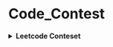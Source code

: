 # Code_Contest
<details> 
 <summary><b>Leetcode Conteset</b></summary> 
 
| Rank | Name | Score | Finish Time   | [Q1 (3)](https://leetcode.com/contest/weekly-contest-352/problems/longest-even-odd-subarray-with-threshold/) | [Q2 (4)](https://leetcode.com/contest/weekly-contest-352/problems/prime-pairs-with-target-sum/) | [Q3 (5)](https://leetcode.com/contest/weekly-contest-352/problems/continuous-subarrays/) | [Q4 (6)](https://leetcode.com/contest/weekly-contest-352/problems/sum-of-imbalance-numbers-of-all-subarrays/) | Date|
| :-: | :-: | :-: | :-: | :-: | :-: | :-: | :-: | :-:|
| 12584 / 24578| [Weekly Contest 352](https://leetcode.com/contest/weekly-contest-352/) | 3 | 0:51:50 | 0:51:50 |❌ | ❌| ❌|2023/07/02|


| Rank | Name | Score | Finish Time   | [Q1 (3)](https://leetcode.com/contest/biweekly-contest-108/problems/longest-alternating-subarray/) | [Q2 (4)](https://leetcode.com/contest/biweekly-contest-108/problems/relocate-marbles/) | [Q3 (4)](https://leetcode.com/contest/biweekly-contest-108/problems/partition-string-into-minimum-beautiful-substrings/) | [Q4 (5)](https://leetcode.com/contest/biweekly-contest-108/problems/number-of-black-blocks/) | Date|
| :-: | :-: | :-: | :-: | :-: | :-: | :-: | :-: | :-:|
|10322 / 23570 | [Biweekly Contest 108](https://leetcode.com/contest/biweekly-contest-108)| 3 | 2:04:21 | 1:19:21   🐞9 |  ❌| ❌|❌ |2023/07/08|


| Rank | Name | Score | Finish Time   | [Q1 (3)](https://leetcode.com/contest/weekly-contest-353/problems/find-the-maximum-achievable-number/) | [Q2 (4)](https://leetcode.com/contest/weekly-contest-353/problems/maximum-number-of-jumps-to-reach-the-last-index/) | [Q3 (5)](https://leetcode.com/contest/weekly-contest-353/problems/longest-non-decreasing-subarray-from-two-arrays/) | [Q4 (5)](https://leetcode.com/contest/weekly-contest-353/problems/apply-operations-to-make-all-array-elements-equal-to-zero/) | Date|
| :-: | :-: | :-: | :-: | :-: | :-: | :-: | :-: | :-:|
| 7524 / 24190 | [Weekly Contest 353](https://leetcode.com/contest/weekly-contest-353) | 7 | 0:32:10 |   0:04:00 |   0:27:10  🐞1 |❌|❌ |2023/07/09|

</details>
